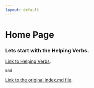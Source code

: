 ```yaml
---
layout: default
---
```


# Home Page



### Lets start with the Helping Verbs.

[Link to Helping Verbs](./helping-verbs.html).


```
End
```

[Link to the original index.md file](./index-orig.html).
